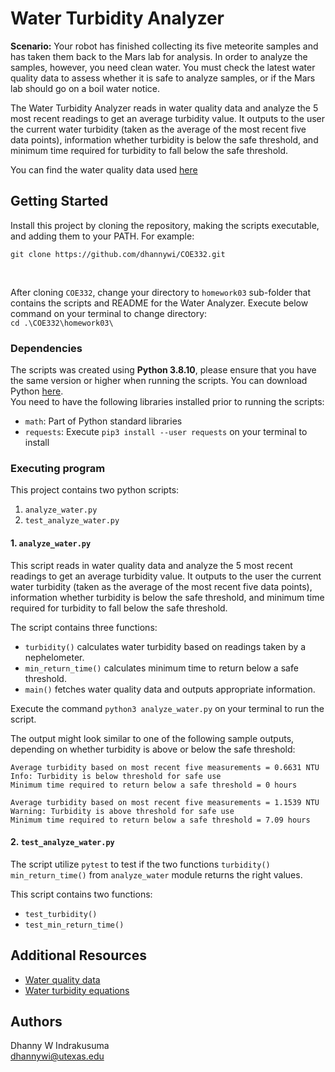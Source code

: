 # Water Turbidity Analyzer

<b>Scenario:</b> Your robot has finished collecting its five meteorite samples and has taken them back to the Mars lab for analysis. In order to analyze the samples, however, you need clean water. You must check the latest water quality data to assess whether it is safe to analyze samples, or if the Mars lab should go on a boil water notice.

The Water Turbidity Analyzer reads in water quality data and analyze the 5 most recent readings to get an average turbidity value. It outputs to the user the current water turbidity (taken as the average of the most recent five data points), information whether turbidity is below the safe threshold, and minimum time required for turbidity to fall below the safe threshold.

You can find the water quality data used <a href="https://raw.githubusercontent.com/wjallen/turbidity/main/turbidity_data.json">here</a>

## Getting Started

Install this project by cloning the repository, making the scripts executable, and adding them to your PATH. For example: <br>

`git clone https://github.com/dhannywi/COE332.git`

<br>

After cloning `COE332`, change your directory to `homework03` sub-folder that contains the scripts and README for the Water Analyzer. Execute below command on your terminal to change directory: <br>
`cd .\COE332\homework03\`


### Dependencies

The scripts was created using <b>Python 3.8.10</b>, please ensure that you have the same version or higher when running the scripts. 
You can download Python <a href= "https://www.python.org/">here</a>.<br> 
You need to have the following libraries installed prior to running the scripts:
* `math`: Part of Python standard libraries
* `requests`: Execute `pip3 install --user requests` on your terminal to install

### Executing program

This project contains two python scripts:

1.  `analyze_water.py`
2.  `test_analyze_water.py`

#### 1. `analyze_water.py`
This script reads in water quality data and analyze the 5 most recent readings to get an average turbidity value. It outputs to the user the current water turbidity (taken as the average of the most recent five data points), information whether turbidity is below the safe threshold, and minimum time required for turbidity to fall below the safe threshold.

The script contains three functions:
* `turbidity()` calculates water turbidity based on readings taken by a nephelometer.
* `min_return_time()` calculates minimum time to return below a safe threshold.
* `main()` fetches water quality data and outputs appropriate information.

Execute the command `python3 analyze_water.py` on your terminal to run the script.
<p>The output might look similar to one of the following sample outputs, depending on whether turbidity is above or below the safe threshold:</p>

```
Average turbidity based on most recent five measurements = 0.6631 NTU
Info: Turbidity is below threshold for safe use
Minimum time required to return below a safe threshold = 0 hours
```

```
Average turbidity based on most recent five measurements = 1.1539 NTU
Warning: Turbidity is above threshold for safe use
Minimum time required to return below a safe threshold = 7.09 hours
```

#### 2. `test_analyze_water.py`
The script utilize `pytest` to test if the two functions `turbidity()` `min_return_time()` from `analyze_water` module returns the right values.

This script contains two functions:
* `test_turbidity()`
* `test_min_return_time()`

## Additional Resources

* <a href='https://raw.githubusercontent.com/wjallen/turbidity/main/turbidity_data.json'>Water quality data</a>
* <a href='https://www.fondriest.com/environmental-measurements/measurements/measuring-water-quality/turbidity-sensors-meters-and-methods/'>Water turbidity equations</a>

## Authors
Dhanny W Indrakusuma<br>
dhannywi@utexas.edu
